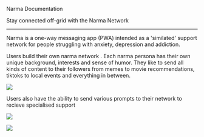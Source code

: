 Narma Documentation

Stay connected off-grid with the Narma Network

---

Narma is a one-way messaging app (PWA) intended as a 'similated' support network for people struggling with anxiety, depression and addiction. 

Users build their own narma network . Each narma persona has their own unique background, interests and sense of humor. They like to send all kinds of content to their followers from memes to movie recommendations, tiktoks to local events and everything in between.

![](/Frontend/public/jokestipsprompt.svg)


Users also have the ability to send various prompts to their network to recieve specialised support

![](/Frontend/public/dateprompts.svg)

![](/Frontend/public/strugglingpromt.svg)

